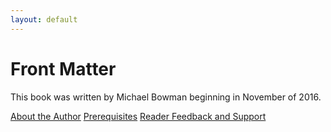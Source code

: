 ```yaml
---
layout: default
---
```


# Front Matter

This book was written by Michael Bowman beginning in November of 2016.


<div class="chapter-toc">
    <a href="/chapter/00/author">About the Author</a>
    <a href="/chapter/00/prerequisites">Prerequisites</a>
    <a href="/chapter/00/feedback">Reader Feedback and Support</a>
</div>
